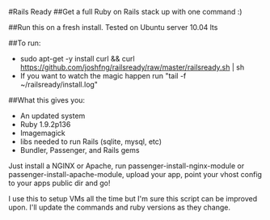 #Rails Ready
##Get a full Ruby on Rails stack up with one command :)

##Run this on a fresh install. Tested on Ubuntu server 10.04 lts

##To run:
  * sudo apt-get -y install curl && curl https://github.com/joshfng/railsready/raw/master/railsready.sh | sh
  * If you want to watch the magic happen run "tail -f ~/railsready/install.log"

##What this gives you:

  * An updated system
  * Ruby 1.9.2p136
  * Imagemagick
  * libs needed to run Rails (sqlite, mysql, etc)
  * Bundler, Passenger, and Rails gems

Just install a NGINX or Apache, run passenger-install-nginx-module or passenger-install-apache-module, upload your app, point your vhost config to your apps public dir and go!

I use this to setup VMs all the time but I'm sure this script can be improved upon. I'll update the commands and ruby versions as they change.
